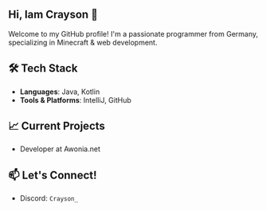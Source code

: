 ## Hi, Iam Crayson 👋

Welcome to my GitHub profile! I'm a passionate programmer from Germany, specializing in Minecraft & web development.

  
## 🛠️ Tech Stack
- **Languages**: Java, Kotlin
- **Tools & Platforms**: IntelliJ, GitHub

## 📈 Current Projects
- Developer at Awonia.net

## 📫 Let's Connect!
- Discord: `Crayson_`
